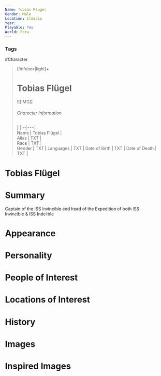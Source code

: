 ```yaml
---
Name: Tobias Flügel
Gender: Male
Location: Ilmaria
Year: 
Playable: Yes
World: Fera
---
```


### Tags
#Character 

> [!infobox|light]+  
> # Tobias Flügel  
> ![[IMG]]  
> ###### Character Information
>  |   |
> --|---|  
> Name | Tobias Flügel |  
> Alias | TXT |  
> Race | TXT |  
> Gender | TXT |
> Languages | TXT |
> Date of Birth | TXT |
> Date of Death | TXT |

# Tobias Flügel

# Summary

Captain of the ISS Invincible and head of the Expedition of both ISS Invincible & ISS Indelible

# Appearance

# Personality

# People of Interest

# Locations of Interest

# History

# Images

# Inspired Images
